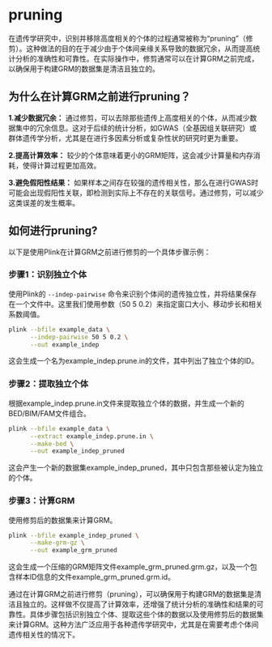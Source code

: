 # pruning

在遗传学研究中，识别并移除高度相关的个体的过程通常被称为“pruning”（修剪）。这种做法的目的在于减少由于个体间亲缘关系导致的数据冗余，从而提高统计分析的准确性和可靠性。在实际操作中，修剪通常可以在计算GRM之前完成，以确保用于构建GRM的数据集是清洁且独立的。

## 为什么在计算GRM之前进行pruning？

**1\.减少数据冗余：** 通过修剪，可以去除那些遗传上高度相关的个体，从而减少数据集中的冗余信息。这对于后续的统计分析，如GWAS（全基因组关联研究）或群体遗传学分析，尤其是在进行多因素分析或复杂性状的研究时更为重要。

**2\.提高计算效率：** 较少的个体意味着更小的GRM矩阵，这会减少计算量和内存消耗，使得计算过程更加高效。

**3\.避免假阳性结果：** 如果样本之间存在较强的遗传相关性，那么在进行GWAS时可能会出现假阳性关联，即检测到实际上不存在的关联信号。通过修剪，可以减少这类误差的发生概率。

## 如何进行pruning?

以下是使用Plink在计算GRM之前进行修剪的一个具体步骤示例：

### 步骤1：识别独立个体

使用Plink的 `--indep-pairwise` 命令来识别个体间的遗传独立性，并将结果保存在一个文件中。这里我们使用参数（50 5 0.2）来指定窗口大小、移动步长和相关系数阈值。

````bash
plink --bfile example_data \
      --indep-pairwise 50 5 0.2 \
      --out example_indep
````

这会生成一个名为example_indep.prune.in的文件，其中列出了独立个体的ID。

### 步骤2：提取独立个体
根据example_indep.prune.in文件来提取独立个体的数据，并生成一个新的BED/BIM/FAM文件组合。

````bash
plink --bfile example_data \
      --extract example_indep.prune.in \
      --make-bed \
      --out example_indep_pruned
````

这会产生一个新的数据集example_indep_pruned，其中只包含那些被认定为独立的个体。

### 步骤3：计算GRM
使用修剪后的数据集来计算GRM。

````bash
plink --bfile example_indep_pruned \
      --make-grm-gz \
      --out example_grm_pruned
````

这会生成一个压缩的GRM矩阵文件example_grm_pruned.grm.gz，以及一个包含样本ID信息的文件example_grm_pruned.grm.id。

通过在计算GRM之前进行修剪（pruning），可以确保用于构建GRM的数据集是清洁且独立的。这样做不仅提高了计算效率，还增强了统计分析的准确性和结果的可靠性。具体步骤包括识别独立个体、提取这些个体的数据以及使用修剪后的数据集来计算GRM。这种方法广泛应用于各种遗传学研究中，尤其是在需要考虑个体间遗传相关性的情况下。